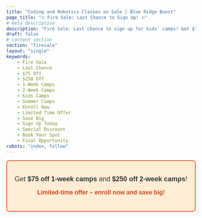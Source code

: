 ```yaml
---
title: "Coding and Robotics Classes on Sale | Blue Ridge Boost"
page_title: "🔥 Fire Sale: Last Chance to Sign Up! 🔥"
# meta description
description: "Fire Sale: Last chance to sign up for kids' camps! Get $75 off 1-week camps and $250 off 2-week camps. Limited-time offer – enroll now and save big!"
draft: false
# content section
section: "firesale"
layout: "single"
keywords:
    - Fire Sale
    - Last Chance
    - $75 Off
    - $250 Off
    - 1-Week Camps
    - 2-Week Camps
    - Kids Camps
    - Summer Camps
    - Enroll Now
    - Limited Time Offer
    - Save Big
    - Sign Up Today
    - Special Discount
    - Book Your Spot
    - Final Opportunity
robots: "index, follow"
---
```


<div style="background-color: #ffedd5; border: 2px solid #ff5722; padding: 20px; border-radius: 8px; text-align: center; font-family: Arial, sans-serif;">
  <p style="color: #333; font-size: 18px; margin-bottom: 15px;">
    Get <strong>$75 off 1-week camps</strong> and <strong>$250 off 2-week camps</strong>! 
  </p>
  <p style="color: #d84315; font-size: 16px; font-weight: bold; margin-bottom: 20px;">
    Limited-time offer – enroll now and save big!
  </p>
</div>

<div class="container">
    <div>
        <script data-cfasync="false" type="text/javascript" src="https://app.ecwid.com/script.js?106136041&data_platform=code"
        charset="utf-8"></script>
        <script type="text/javascript">
        xProductBrowser("views=grid(20,5) list(60) table(60)","categoryView=grid","id=my-store-106136041", 
        "defaultCategoryId=182604385");</script>
    </div>
</div> 